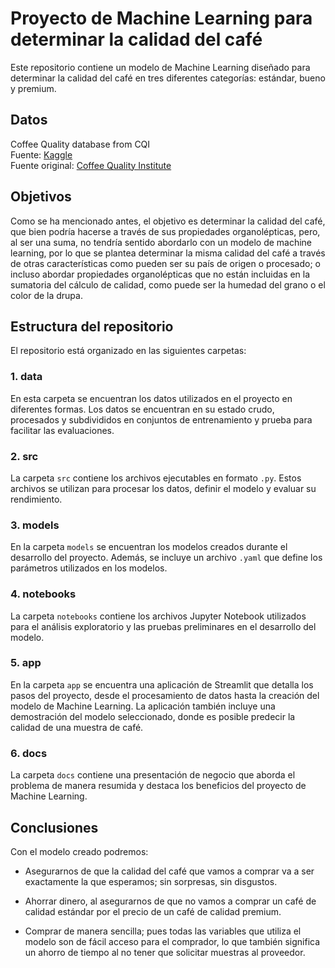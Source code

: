 # Proyecto de Machine Learning para determinar la calidad del café

Este repositorio contiene un modelo de Machine Learning diseñado para determinar la calidad del café en tres diferentes categorías: estándar, bueno y premium.

## Datos

Coffee Quality database from CQI  
Fuente: [Kaggle](https://www.kaggle.com/datasets/volpatto/coffee-quality-database-from-cqi)  
Fuente original: [Coffee Quality Institute](https://database.coffeeinstitute.org/)

##  Objetivos

Como se ha mencionado antes, el objetivo es determinar la calidad del café, que bien podría hacerse a través de sus propiedades organolépticas, pero, al ser una suma, no tendría sentido abordarlo con un modelo de machine learning, por lo que se plantea determinar la misma calidad del café a través de otras características como pueden ser su país de origen o procesado; o incluso abordar propiedades organolépticas que no están incluidas en la sumatoria del cálculo de calidad, como puede ser la humedad del grano o el color de la drupa. 

## Estructura del repositorio

El repositorio está organizado en las siguientes carpetas:

### 1. data
En esta carpeta se encuentran los datos utilizados en el proyecto en diferentes formas. Los datos se encuentran en su estado crudo, procesados y subdivididos en conjuntos de entrenamiento y prueba para facilitar las evaluaciones.

### 2. src
La carpeta `src` contiene los archivos ejecutables en formato `.py`. Estos archivos se utilizan para procesar los datos, definir el modelo y evaluar su rendimiento.

### 3. models
En la carpeta `models` se encuentran los modelos creados durante el desarrollo del proyecto. Además, se incluye un archivo `.yaml` que define los parámetros utilizados en los modelos.

### 4. notebooks
La carpeta `notebooks` contiene los archivos Jupyter Notebook utilizados para el análisis exploratorio y las pruebas preliminares en el desarrollo del modelo.

### 5. app
En la carpeta `app` se encuentra una aplicación de Streamlit que detalla los pasos del proyecto, desde el procesamiento de datos hasta la creación del modelo de Machine Learning. La aplicación también incluye una demostración del modelo seleccionado, donde es posible predecir la calidad de una muestra de café.

### 6. docs
La carpeta `docs` contiene una presentación de negocio que aborda el problema de manera resumida y destaca los beneficios del proyecto de Machine Learning.

## Conclusiones

Con el modelo creado podremos:

* Asegurarnos de que la calidad del café que vamos a comprar va a ser exactamente la que esperamos; sin sorpresas, sin disgustos.

* Ahorrar dinero, al asegurarnos de que no vamos a comprar un café de calidad estándar por el precio de un café de calidad premium.

* Comprar de manera sencilla; pues todas las variables que utiliza el modelo son de fácil acceso para el comprador, lo que también significa un ahorro de tiempo al no tener que solicitar muestras al proveedor.
